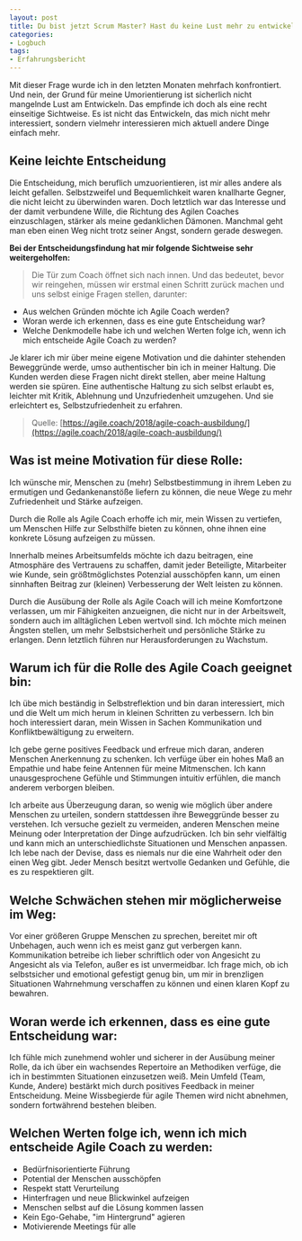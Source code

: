 ```yaml
---
layout: post
title: Du bist jetzt Scrum Master? Hast du keine Lust mehr zu entwickeln?
categories:
- Logbuch
tags:
- Erfahrungsbericht
---
```


Mit dieser Frage wurde ich in den letzten Monaten mehrfach konfrontiert. Und
nein, der Grund für meine Umorientierung ist sicherlich nicht mangelnde Lust am
Entwickeln. Das empfinde ich doch als eine recht einseitige Sichtweise. Es ist
nicht das Entwickeln, das mich nicht mehr interessiert, sondern vielmehr
interessieren mich aktuell andere Dinge einfach mehr.

## Keine leichte Entscheidung

Die Entscheidung, mich beruflich umzuorientieren, ist mir alles andere als
leicht gefallen. Selbstzweifel und Bequemlichkeit waren knallharte Gegner, die
nicht leicht zu überwinden waren. Doch letztlich war das Interesse und der damit
verbundene Wille, die Richtung des Agilen Coaches einzuschlagen, stärker als
meine gedanklichen Dämonen. Manchmal geht man eben einen Weg nicht trotz seiner
Angst, sondern gerade deswegen.

**Bei der Entscheidungsfindung hat mir folgende Sichtweise sehr weitergeholfen:**

> Die Tür zum Coach öffnet sich nach innen. Und das bedeutet, bevor wir reingehen,
müssen wir erstmal einen Schritt zurück machen und uns selbst einige Fragen
stellen, darunter:
>
- Aus welchen Gründen möchte ich Agile Coach werden?
- Woran werde ich erkennen, dass es eine gute Entscheidung war?
- Welche Denkmodelle habe ich und welchen Werten folge ich, wenn ich mich
entscheide Agile Coach zu werden?
>
Je klarer ich mir über meine eigene Motivation und die dahinter stehenden
Beweggründe werde, umso authentischer bin ich in meiner Haltung. Die Kunden
werden diese Fragen nicht direkt stellen, aber meine Haltung werden sie spüren.
Eine authentische Haltung zu sich selbst erlaubt es, leichter mit Kritik,
Ablehnung und Unzufriedenheit umzugehen. Und sie erleichtert es,
Selbstzufriedenheit zu erfahren.
>
> Quelle: [https://agile.coach/2018/agile-coach-ausbildung/](https://agile.coach/2018/agile-coach-ausbildung/)

## Was ist meine Motivation für diese Rolle:

Ich wünsche mir, Menschen zu (mehr) Selbstbestimmung in ihrem Leben zu ermutigen
und Gedankenanstöße liefern zu können, die neue Wege zu mehr Zufriedenheit und
Stärke aufzeigen.

Durch die Rolle als Agile Coach erhoffe ich mir, mein Wissen zu vertiefen, um
Menschen Hilfe zur Selbsthilfe bieten zu können, ohne ihnen eine konkrete Lösung
aufzeigen zu müssen.

Innerhalb meines Arbeitsumfelds möchte ich dazu beitragen, eine Atmosphäre des
Vertrauens zu schaffen, damit jeder Beteiligte, Mitarbeiter wie Kunde, sein
größtmöglichstes Potenzial ausschöpfen kann, um einen sinnhaften Beitrag zur
(kleinen) Verbesserung der Welt leisten zu können.

Durch die Ausübung der Rolle als Agile Coach will ich meine Komfortzone
verlassen, um mir Fähigkeiten anzueignen, die nicht nur in der Arbeitswelt,
sondern auch im alltäglichen Leben wertvoll sind. Ich möchte mich meinen Ängsten
stellen, um mehr Selbstsicherheit und persönliche Stärke zu erlangen. Denn
letztlich führen nur Herausforderungen zu Wachstum.

## Warum ich für die Rolle des Agile Coach geeignet bin:

Ich übe mich beständig in Selbstreflektion und bin daran interessiert, mich und
die Welt um mich herum in kleinen Schritten zu verbessern. Ich bin hoch
interessiert daran, mein Wissen in Sachen Kommunikation und Konfliktbewältigung
zu erweitern.

Ich gebe gerne positives Feedback und erfreue mich daran, anderen Menschen
Anerkennung zu schenken. Ich verfüge über ein hohes Maß an Empathie und habe
feine Antennen für meine Mitmenschen. Ich kann unausgesprochene Gefühle und
Stimmungen intuitiv erfühlen, die manch anderem verborgen bleiben.

Ich arbeite aus Überzeugung daran, so wenig wie möglich über andere Menschen zu
urteilen, sondern stattdessen ihre Beweggründe besser zu verstehen. Ich versuche
gezielt zu vermeiden, anderen Menschen meine Meinung oder Interpretation der
Dinge aufzudrücken. Ich bin sehr vielfältig und kann mich an unterschiedlichste
Situationen und Menschen anpassen. Ich lebe nach der Devise, dass es niemals nur
die eine Wahrheit oder den einen Weg gibt. Jeder Mensch besitzt wertvolle
Gedanken und Gefühle, die es zu respektieren gilt.

## Welche Schwächen stehen mir möglicherweise im Weg:

Vor einer größeren Gruppe Menschen zu sprechen, bereitet mir oft Unbehagen, auch
wenn ich es meist ganz gut verbergen kann. Kommunikation betreibe ich lieber
schriftlich oder von Angesicht zu Angesicht als via Telefon, außer es ist
unvermeidbar. Ich frage mich, ob ich selbstsicher und emotional gefestigt genug
bin, um mir in brenzligen Situationen Wahrnehmung verschaffen zu können und
einen klaren Kopf zu bewahren.

## Woran werde ich erkennen, dass es eine gute Entscheidung war:

Ich fühle mich zunehmend wohler und sicherer in der Ausübung meiner Rolle, da
ich über ein wachsendes Repertoire an Methodiken verfüge, die ich in bestimmten
Situationen einzusetzen weiß. Mein Umfeld (Team, Kunde, Andere) bestärkt mich
durch positives Feedback in meiner Entscheidung. Meine Wissbegierde für agile
Themen wird nicht abnehmen, sondern fortwährend bestehen bleiben.

## Welchen Werten folge ich, wenn ich mich entscheide Agile Coach zu werden:

- Bedürfnisorientierte Führung
- Potential der Menschen ausschöpfen
- Respekt statt Verurteilung
- Hinterfragen und neue Blickwinkel aufzeigen
- Menschen selbst auf die Lösung kommen lassen
- Kein Ego-Gehabe, "im Hintergrund" agieren
- Motivierende Meetings für alle
